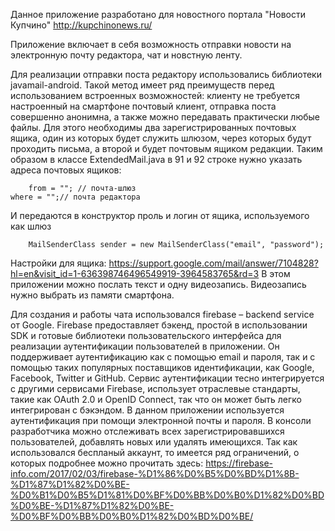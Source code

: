 Данное приложение разработано для новостного портала "Новости Купчино"
http://kupchinonews.ru/

  Приложение включает в себя возможность отправки новости на электронную почту редактора, чат и новстную ленту.

  Для реализации отправки поста редактору использовались библиотеки javamail-android. Такой метод имеет ряд преимуществ перед использованием встроенных возможностей: клиенту не требуется настроенный на смартфоне почтовый клиент, отправка поста совершенно анонимна, а также можно передавать практически любые файлы. 
Для этого необходимы два зарегистрированных почтовых ящика, один из которых будет служить шлюзом, через которых будут проходить письма, а второй и будет почтовым ящиком редакции.
  Таким образом в классе ExtendedMail.java в 91 и 92 строке нужно указать адреса почтовых ящиков:
	      
        from = ""; // почта-шлюз
	where = "";// почта редактора
        
  И передаются в конструктор проль и логин от ящика, используемого как шлюз

        MailSenderClass sender = new MailSenderClass("email", "password");
  
  Настройки для ящика: https://support.google.com/mail/answer/7104828?hl=en&visit_id=1-636398746496549919-3964583765&rd=3
В этом приложении можно послать текст и одну видеозапись. Видеозапись нужно выбрать из памяти смартфона.

  Для создания и работы чата использовался firebase – backend service от Google. Firebase предоставляет бэкенд, простой в использовании SDK и готовые библиотеки пользовательского интерфейса для реализации аутентификации пользователей в приложении. Он поддерживает аутентификацию как с помощью email и пароля, так и с помощью таких популярных поставщиков идентификации, как Google, Facebook, Twitter и GitHub. Сервис аутентификации тесно интегрируется с другими сервисами Firebase, использует отраслевые стандарты, такие как OAuth 2.0 и OpenID Connect, так что он может быть легко интегрирован с бэкэндом.  В данном приложении используется аутентификация при помощи электронной почты и пароля. В консоли разработчика можно отслеживать всех зарегистрировавшихся пользователей, добавлять новых или удалять имеющихся. 
  Так как использовался беспланый аккаунт, то имеется ряд ограничений, о которых подробнее можно прочитать здесь:
  https://firebase-info.com/2017/02/03/firebase-%D1%86%D0%B5%D0%BD%D1%8B-%D1%87%D1%82%D0%BE-%D0%B1%D0%B5%D1%81%D0%BF%D0%BB%D0%B0%D1%82%D0%BD%D0%BE-%D1%87%D1%82%D0%BE-%D0%BF%D0%BB%D0%B0%D1%82%D0%BD%D0%BE/
 

